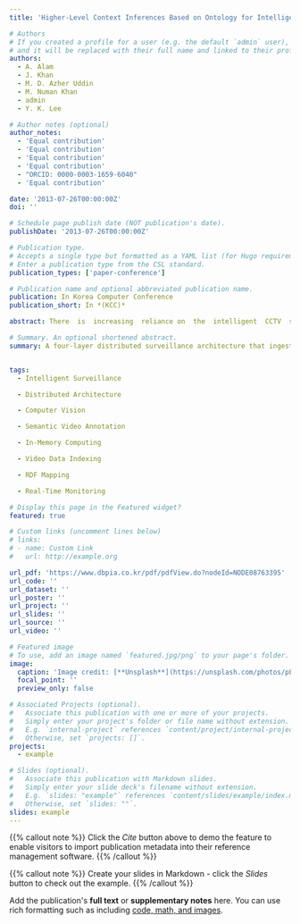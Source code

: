 ```yaml
---
title: 'Higher-Level Context Inferences Based on Ontology for Intelligent Video Surveillance'

# Authors
# If you created a profile for a user (e.g. the default `admin` user), write the username (folder name) here
# and it will be replaced with their full name and linked to their profile.
authors:
  - A. Alam
  - J. Khan
  - M. D. Azher Uddin
  - M. Numan Khan
  - admin
  - Y. K. Lee

# Author notes (optional)
author_notes:
  - 'Equal contribution'
  - 'Equal contribution'
  - 'Equal contribution'
  - 'Equal contribution'
  - "ORCID: 0000-0003-1659-6040"
  - 'Equal contribution'

date: '2013-07-26T00:00:00Z'
doi: ''

# Schedule page publish date (NOT publication's date).
publishDate: '2013-07-26T00:00:00Z'

# Publication type.
# Accepts a single type but formatted as a YAML list (for Hugo requirements).
# Enter a publication type from the CSL standard.
publication_types: ['paper-conference']

# Publication name and optional abbreviated publication name.
publication: In Korea Computer Conference
publication_short: In *(KCC)*

abstract: There  is  increasing  reliance on  the  intelligent  CCTV  systems  for  effective  analysis  and  interpretation  of  the  streaming  data  with  the  intentions  to  recognize  activities  and  to  ensure  public  safety.  Monitoring  videos  captured by surveillance cameras is always a difficult and time-consuming task. There is a need for automated analysis using computer vision methods in order to recognize/predict abnormal activities and assist authorities. Once, videos are processed using computer vision technologies; another problem is how this data is indexed for search, analysis, and real-time alerts since a large number of cameras continuously capture videos resulting vast  amounts  of  data.  In  order  to  address  this  issue,  in  this  paper,  we  propose  a  generic  architecture  for  distributed intelligent surveillance and is composed of four layers. The first layer acquisition large number of the  video  streams  from  for  device  independent  video  stream  data  sources.  In  the  second  layer,  we  use  computer vision algorithms for semantic video annotation while exploiting the distributed in-memory computing engine. The third layer is used to persist the video stream and the to manage the intermediate results being produced by the second layer. Finally, the intermediate results are mapped to the RDF according to domain-specific application.

# Summary. An optional shortened abstract.
summary: A four-layer distributed surveillance architecture that ingests large-scale CCTV streams, applies in-memory semantic video annotation, stores intermediate results, and maps them to RDF for efficient abnormal-activity detection and real-time alerts.


tags:
  - Intelligent Surveillance

  - Distributed Architecture

  - Computer Vision

  - Semantic Video Annotation

  - In-Memory Computing

  - Video Data Indexing

  - RDF Mapping

  - Real-Time Monitoring

# Display this page in the Featured widget?
featured: true

# Custom links (uncomment lines below)
# links:
# - name: Custom Link
#   url: http://example.org

url_pdf: 'https://www.dbpia.co.kr/pdf/pdfView.do?nodeId=NODE08763395'
url_code: ''
url_dataset: ''
url_poster: ''
url_project: ''
url_slides: ''
url_source: ''
url_video: ''

# Featured image
# To use, add an image named `featured.jpg/png` to your page's folder.
image:
  caption: 'Image credit: [**Unsplash**](https://unsplash.com/photos/pLCdAaMFLTE)'
  focal_point: ''
  preview_only: false

# Associated Projects (optional).
#   Associate this publication with one or more of your projects.
#   Simply enter your project's folder or file name without extension.
#   E.g. `internal-project` references `content/project/internal-project/index.md`.
#   Otherwise, set `projects: []`.
projects:
  - example

# Slides (optional).
#   Associate this publication with Markdown slides.
#   Simply enter your slide deck's filename without extension.
#   E.g. `slides: "example"` references `content/slides/example/index.md`.
#   Otherwise, set `slides: ""`.
slides: example
---
```


{{% callout note %}}
Click the _Cite_ button above to demo the feature to enable visitors to import publication metadata into their reference management software.
{{% /callout %}}

{{% callout note %}}
Create your slides in Markdown - click the _Slides_ button to check out the example.
{{% /callout %}}

Add the publication's **full text** or **supplementary notes** here. You can use rich formatting such as including [code, math, and images](https://docs.hugoblox.com/content/writing-markdown-latex/).
